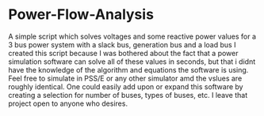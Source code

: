 # Power-Flow-Analysis
A simple script which solves voltages and some reactive power values for a 3 bus power system with a slack bus, generation bus and a load bus
I created this script because I was bothered about the fact that a power simulation software can solve all of these values in seconds, but that i didnt have the knowledge of the algorithm and equations the software is using. Feel free to simulate in PSS/E or any other simulator amd the vslues are roughly identical. One could easily add upon or expand this software by creating a selection for number of buses, types of buses, etc. I leave that project open to anyone who desires. 

